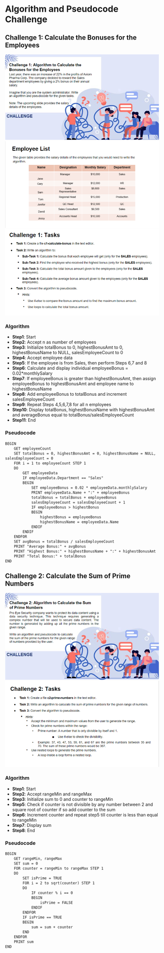 # Algorithm and Pseudocode Challenge

## Challenge 1: Calculate the Bonuses for the Employees

![c1_1](images/c1_1.png)
![c1_2](images/c1_2.png)
![c1_3](images/c1_3.png)

### Algorithm

- **Step1**: Start
- **Step2**: Accept n as number of employees
- **Step3**: Initialize totalBonus to 0, highestBonusAmt to 0, highestBonusName to NULL, salesEmployeeCount to 0
- **Step4**: Accept employee data
- **Step5**: If the employee is from Sales, then perform Steps 6,7 and 8
- **Step6**: Calculate and display individual employeeBonus = 0.02*monthlySalary
- **Step7**: If employeeBonus is greater than highestBonusAmt, then assign employeeBonus to highestBonusAmt and employee name to highestBonusName
- **Step8**: Add employeeBonus to totalBonus and increment salesEmployeeCount
- **Step9**: Repeat Steps 4,5,6,7,8 for all n employees
- **Step10**: Display totalBonus, highestBonusName with highestBonusAmt and averageBonus equal to totalBonus/salesEmployeeCount
- **Step11**: End

### Pseudocode

    BEGIN
        GET employeeCount
        SET totalBonus = 0, highestBonusAmt = 0, highestBonusName = NULL, salesEmployeeCount = 0
        FOR i = 1 to employeeCount STEP 1
        DO
            GET employeeData
            IF employeeData.Department == "Sales"
            BEGIN
                SET employeeBonus = 0.02 * employeeData.monthlySalary
                PRINT employeeData.Name + ":" + employeeBonus
                totalBonus = totalBonus + employeeBonus
                salesEmployeeCount = salesEmployeeCount + 1
                IF employeeBonus > highestBonus
                BEGIN
                    highestBonus = employeeBonus
                    highestBonusName = employeeData.Name
                ENDIF
            ENDIF
        ENDFOR
        SET avgBonus = totalBonus / salesEmployeeCount
        PRINT "Average Bonus:" + avgBonus
        PRINT "Highest Bonus:" + highestBonusName + ":" + highestBonusAmt
        PRINT "Total Bonus:" + totalBonus
    END

## Challenge 2: Calculate the Sum of Prime Numbers

![c2_1](images/c2_1.png)
![c2_2](images/c2_2.png)

### Algorithm

- **Step1**: Start
- **Step2**: Accept rangeMin and rangeMax
- **Step3**: Initialize sum to 0 and counter to rangeMin
- **Step5**: Check if counter is not divisible by any number between 2 and square root of counter if so add counter to the sum
- **Step6**: Increment counter and repeat step5 till counter is less than equal to rangeMin
- **Step7**: Display sum
- **Step8**: End

### Pseudocode

    BEGIN
        GET rangeMin, rangeMax
        SET sum = 0
        FOR counter = rangeMin to rangeMax STEP 1
        DO
            SET isPrime = TRUE
            FOR i = 2 to sqrt(counter) STEP 1
            DO
                IF counter % i == 0
                BEGIN
                    isPrime = FALSE
                ENDIF
            ENDFOR
            IF isPrime == TRUE
            BEGIN
                sum = sum + counter
            END
        ENDFOR
        PRINT sum
    END
